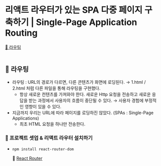 # 리액트 라우터가 있는 SPA 다중 페이지 구축하기 | Single-Page Application Routing

[📌 라우팅](#-라우팅)<br>
<br>

## 📌 라우팅

- 라우팅 : URL의 경로가 다르면, 다른 콘텐츠가 화면에 로딩된다. &rarr; 1.html / 2.html 처럼 다른 파일을 통해 라우팅을 구현했다.
  - 항상 새로운 컨텐츠를 가져와야 한다. 새로운 Http 요청을 전송하고 새로운 응답을 받는 과정에서 사용자의 흐름이 중단될 수 있다. &rarr; 사용자 경험에 부정적인 영향이 있을 수 있다.
- 지금까지 우리는 URL에 따라 페이지를 로딩하진 않았다. (SPAs : Single-Page Applications)
  - 최초 HTML 요청을 하나만 전송한다.

### 📖 프로젝트 셋업 & 리액트 라우터 설치하기

- `npm install react-router-dom`

  🔗 [React Router](https://reactrouter.com/en/main)
